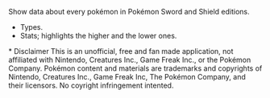 Show data about every pokémon in Pokémon Sword and Shield editions.

- Types.
- Stats; highlights the higher and the lower ones.

\* Disclaimer
This is an unofficial, free and fan made application, not affiliated with Nintendo, Creatures Inc., Game Freak Inc., or the Pokémon Company.
Pokémon content and materials are trademarks and copyrights of Nintendo, Creatures Inc., Game Freak Inc, The Pokémon Company, and their licensors.
No coyright infringement intented.
